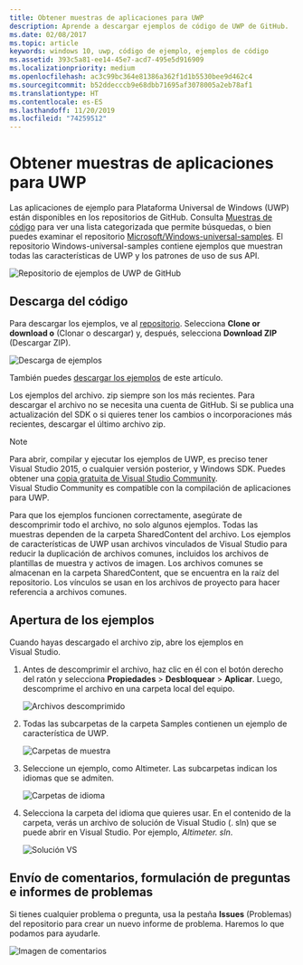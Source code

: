 ```yaml
---
title: Obtener muestras de aplicaciones para UWP
description: Aprende a descargar ejemplos de código de UWP de GitHub.
ms.date: 02/08/2017
ms.topic: article
keywords: windows 10, uwp, código de ejemplo, ejemplos de código
ms.assetid: 393c5a81-ee14-45e7-acd7-495e5d916909
ms.localizationpriority: medium
ms.openlocfilehash: ac3c99bc364e81386a362f1d1b5530bee9d462c4
ms.sourcegitcommit: b52ddecccb9e68dbb71695af3078005a2eb78af1
ms.translationtype: HT
ms.contentlocale: es-ES
ms.lasthandoff: 11/20/2019
ms.locfileid: "74259512"
---
```

# <a name="get-uwp-app-samples"></a>Obtener muestras de aplicaciones para UWP

Las aplicaciones de ejemplo para Plataforma Universal de Windows (UWP) están disponibles en los repositorios de GitHub. Consulta [Muestras de código](https://developer.microsoft.com/windows/samples) para ver una lista categorizada que permite búsquedas, o bien puedes examinar el repositorio [Microsoft/Windows-universal-samples](https://github.com/Microsoft/Windows-universal-samples "Muestras de aplicaciones para la Plataforma universal de Windows del repositorio de GitHub"). El repositorio Windows-universal-samples contiene ejemplos que muestran todas las características de UWP y los patrones de uso de sus API.

![Repositorio de ejemplos de UWP de GitHub](images/GitHubUWPSamplesPage.png)

## <a name="download-the-code"></a>Descarga del código

Para descargar los ejemplos, ve al [repositorio](https://github.com/Microsoft/Windows-universal-samples "Muestras de aplicaciones para la Plataforma universal de Windows del repositorio de GitHub"). Selecciona **Clone or download o** (Clonar o descargar) y, después, selecciona **Download ZIP** (Descargar ZIP). 

![Descarga de ejemplos](images/SamplesDownloadButton.png)

También puedes [descargar los ejemplos](https://github.com/Microsoft/Windows-universal-samples/archive/master.zip "Descarga de archivos ZIP de muestras de aplicaciones para la Plataforma universal de Windows") de este artículo.

Los ejemplos del archivo. zip siempre son los más recientes. Para descargar el archivo no se necesita una cuenta de GitHub. Si se publica una actualización del SDK o si quieres tener los cambios o incorporaciones más recientes, descargar el último archivo zip.

> [!NOTE]
> Para abrir, compilar y ejecutar los ejemplos de UWP, es preciso tener Visual Studio 2015, o cualquier versión posterior, y Windows SDK. Puedes obtener una [copia gratuita de Visual Studio Community](https://www.microsoft.com/?ref=go). Visual Studio Community es compatible con la compilación de aplicaciones para UWP.  
>
> Para que los ejemplos funcionen correctamente, asegúrate de descomprimir todo el archivo, no solo algunos ejemplos. Todas las muestras dependen de la carpeta SharedContent del archivo. Los ejemplos de características de UWP usan archivos vinculados de Visual Studio para reducir la duplicación de archivos comunes, incluidos los archivos de plantillas de muestra y activos de imagen. Los archivos comunes se almacenan en la carpeta SharedContent, que se encuentra en la raíz del repositorio. Los vínculos se usan en los archivos de proyecto para hacer referencia a archivos comunes.
> 

## <a name="open-the-samples"></a>Apertura de los ejemplos

Cuando hayas descargado el archivo zip, abre los ejemplos en Visual Studio.

1.  Antes de descomprimir el archivo, haz clic en él con el botón derecho del ratón y selecciona **Propiedades** > **Desbloquear** > **Aplicar**. Luego, descomprime el archivo en una carpeta local del equipo.

    ![Archivos descomprimido](images/SamplesUnzip1.png)
2.  Todas las subcarpetas de la carpeta Samples contienen un ejemplo de característica de UWP.

    ![Carpetas de muestra](images/SamplesUnzip2.png)
3.  Seleccione un ejemplo, como Altimeter. Las subcarpetas indican los idiomas que se admiten.

    ![Carpetas de idioma](images/SamplesUnzip3.png)
4.  Selecciona la carpeta del idioma que quieres usar. En el contenido de la carpeta, verás un archivo de solución de Visual Studio (. sln) que se puede abrir en Visual Studio. Por ejemplo, *Altimeter. sln*.

    ![Solución VS](images/SamplesUnzip4.png)

## <a name="give-feedback-ask-questions-and-report-issues"></a>Envío de comentarios, formulación de preguntas e informes de problemas

Si tienes cualquier problema o pregunta, usa la pestaña **Issues** (Problemas) del repositorio para crear un nuevo informe de problema. Haremos lo que podamos para ayudarle.

![Imagen de comentarios](images/GitHubUWPSamplesFeedback.png)
